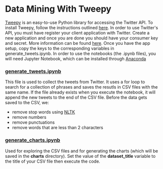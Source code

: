 # Data Mining With Tweepy

[Tweepy](https://www.tweepy.org/) is an easy-to-use Python library for accessing the Twitter API. To install Tweepy, follow the instructions outlined [here](https://docs.tweepy.org/en/latest/install.html). In order to use Twitter's API, you must have register your client application with Twitter. Create a new application and once you are done you should have your consumer key and secret. More information can be found [here](https://developer.twitter.com/en/apply-for-access). Once you have the app setup, copy the keys to the corresponding variables in generate_tweets.ipynb. In order to use the notebooks (the .ipynb files), you will need Jupyter Notebook, which can be installed through [Anaconda](https://docs.anaconda.com/anaconda/install/)

### [generate_tweets.ipynb](https://github.com/aennisjr/data-mining-with-tweepy/blob/main/generate_tweets.ipynb)
This file is used to collect the tweets from Twitter. It uses a for loop to search for a collection of phrases and saves the resutls in CSV files with the same name. If the file already exists when you execute the notebook, it will append the new tweets to the end of the CSV file. Before the data gets saved to the CSV, we: 
- remove stop words using [NLTK](https://www.nltk.org/)
- remove numbers
- remove punctuations
- remove words that are less than 2 characters

### [generate_charts.ipynb](https://github.com/aennisjr/data-mining-with-tweepy/blob/main/generate_charts.ipynb)
Used for exploring the CSV files and for generating the charts (which will be saved in the **charts** directory). Set the value of the **dataset_title** variable to the title of your CSV file then execute the code.
